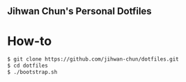 Jihwan Chun's Personal Dotfiles
-------------------------------

# How-to
```sh
$ git clone https://github.com/jihwan-chun/dotfiles.git
$ cd dotfiles
$ ./bootstrap.sh
```